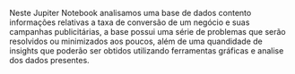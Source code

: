 Neste Jupiter Notebook analisamos uma base de dados contento informações relativas a taxa de conversão de um negócio e suas campanhas publicitárias, a base possui uma série de problemas que serão resolvidos ou minimizados aos poucos, além de uma quandidade de insights que poderão ser obtidos utilizando ferramentas gráficas e analise dos dados presentes.
